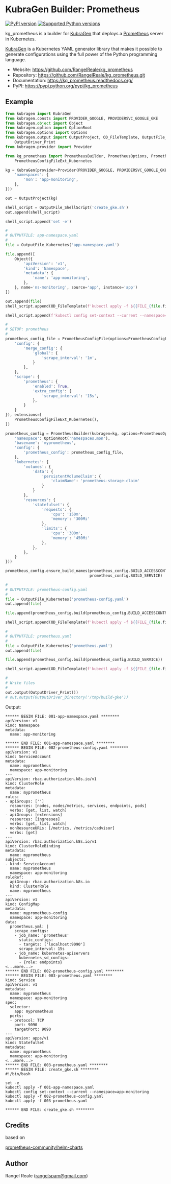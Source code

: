 # KubraGen Builder: Prometheus

[![PyPI version](https://img.shields.io/pypi/v/kg_prometheus.svg)](https://pypi.python.org/pypi/kg_prometheus/)
[![Supported Python versions](https://img.shields.io/pypi/pyversions/kg_prometheus.svg)](https://pypi.python.org/pypi/kg_prometheus/)

kg_prometheus is a builder for [KubraGen](https://github.com/RangelReale/kubragen) that deploys 
a [Prometheus](https://prometheus.io/) server in Kubernetes.

[KubraGen](https://github.com/RangelReale/kubragen) is a Kubernetes YAML generator library that makes it possible to generate
configurations using the full power of the Python programming language.

* Website: https://github.com/RangelReale/kg_prometheus
* Repository: https://github.com/RangelReale/kg_prometheus.git
* Documentation: https://kg_prometheus.readthedocs.org/
* PyPI: https://pypi.python.org/pypi/kg_prometheus

## Example

```python
from kubragen import KubraGen
from kubragen.consts import PROVIDER_GOOGLE, PROVIDERSVC_GOOGLE_GKE
from kubragen.object import Object
from kubragen.option import OptionRoot
from kubragen.options import Options
from kubragen.output import OutputProject, OD_FileTemplate, OutputFile_Kubernetes, OutputFile_ShellScript, \
    OutputDriver_Print
from kubragen.provider import Provider

from kg_prometheus import PrometheusBuilder, PrometheusOptions, PrometheusConfigFile, PrometheusConfigFileOptions, \
    PrometheusConfigFileExt_Kubernetes

kg = KubraGen(provider=Provider(PROVIDER_GOOGLE, PROVIDERSVC_GOOGLE_GKE), options=Options({
    'namespaces': {
        'mon': 'app-monitoring',
    },
}))

out = OutputProject(kg)

shell_script = OutputFile_ShellScript('create_gke.sh')
out.append(shell_script)

shell_script.append('set -e')

#
# OUTPUTFILE: app-namespace.yaml
#
file = OutputFile_Kubernetes('app-namespace.yaml')

file.append([
    Object({
        'apiVersion': 'v1',
        'kind': 'Namespace',
        'metadata': {
            'name': 'app-monitoring',
        },
    }, name='ns-monitoring', source='app', instance='app')
])

out.append(file)
shell_script.append(OD_FileTemplate(f'kubectl apply -f ${{FILE_{file.fileid}}}'))

shell_script.append(f'kubectl config set-context --current --namespace=app-monitoring')

#
# SETUP: prometheus
#
prometheus_config_file = PrometheusConfigFile(options=PrometheusConfigFileOptions({
    'config': {
        'merge_config': {
            'global': {
                'scrape_interval': '1m',
            }
        },
    },
    'scrape': {
        'prometheus': {
            'enabled': True,
            'extra_config': {
                'scrape_interval': '15s',
            },
        }
    }
}), extensions=[
    PrometheusConfigFileExt_Kubernetes(),
])

prometheus_config = PrometheusBuilder(kubragen=kg, options=PrometheusOptions({
    'namespace': OptionRoot('namespaces.mon'),
    'basename': 'myprometheus',
    'config': {
        'prometheus_config': prometheus_config_file,
    },
    'kubernetes': {
        'volumes': {
            'data': {
                'persistentVolumeClaim': {
                    'claimName': 'prometheus-storage-claim'
                }
            }
        },
        'resources': {
            'statefulset': {
                'requests': {
                    'cpu': '150m',
                    'memory': '300Mi'
                },
                'limits': {
                    'cpu': '300m',
                    'memory': '450Mi'
                },
            },
        },
    }
}))

prometheus_config.ensure_build_names(prometheus_config.BUILD_ACCESSCONTROL, prometheus_config.BUILD_CONFIG,
                                     prometheus_config.BUILD_SERVICE)

#
# OUTPUTFILE: prometheus-config.yaml
#
file = OutputFile_Kubernetes('prometheus-config.yaml')
out.append(file)

file.append(prometheus_config.build(prometheus_config.BUILD_ACCESSCONTROL, prometheus_config.BUILD_CONFIG))

shell_script.append(OD_FileTemplate(f'kubectl apply -f ${{FILE_{file.fileid}}}'))

#
# OUTPUTFILE: prometheus.yaml
#
file = OutputFile_Kubernetes('prometheus.yaml')
out.append(file)

file.append(prometheus_config.build(prometheus_config.BUILD_SERVICE))

shell_script.append(OD_FileTemplate(f'kubectl apply -f ${{FILE_{file.fileid}}}'))

#
# Write files
#
out.output(OutputDriver_Print())
# out.output(OutputDriver_Directory('/tmp/build-gke'))
```

Output:

```text
****** BEGIN FILE: 001-app-namespace.yaml ********
apiVersion: v1
kind: Namespace
metadata:
  name: app-monitoring

****** END FILE: 001-app-namespace.yaml ********
****** BEGIN FILE: 002-prometheus-config.yaml ********
apiVersion: v1
kind: ServiceAccount
metadata:
  name: myprometheus
  namespace: app-monitoring
---
apiVersion: rbac.authorization.k8s.io/v1
kind: ClusterRole
metadata:
  name: myprometheus
rules:
- apiGroups: ['']
  resources: [nodes, nodes/metrics, services, endpoints, pods]
  verbs: [get, list, watch]
- apiGroups: [extensions]
  resources: [ingresses]
  verbs: [get, list, watch]
- nonResourceURLs: [/metrics, /metrics/cadvisor]
  verbs: [get]
---
apiVersion: rbac.authorization.k8s.io/v1
kind: ClusterRoleBinding
metadata:
  name: myprometheus
subjects:
- kind: ServiceAccount
  name: myprometheus
  namespace: app-monitoring
roleRef:
  apiGroup: rbac.authorization.k8s.io
  kind: ClusterRole
  name: myprometheus
---
apiVersion: v1
kind: ConfigMap
metadata:
  name: myprometheus-config
  namespace: app-monitoring
data:
  prometheus.yml: |
    scrape_configs:
    - job_name: 'prometheus'
      static_configs:
      - targets: ['localhost:9090']
      scrape_interval: 15s
    - job_name: kubernetes-apiservers
      kubernetes_sd_configs:
      - {role: endpoints}
<...more...>
****** END FILE: 002-prometheus-config.yaml ********
****** BEGIN FILE: 003-prometheus.yaml ********
kind: Service
apiVersion: v1
metadata:
  name: myprometheus
  namespace: app-monitoring
spec:
  selector:
    app: myprometheus
  ports:
  - protocol: TCP
    port: 9090
    targetPort: 9090
---
apiVersion: apps/v1
kind: StatefulSet
metadata:
  name: myprometheus
  namespace: app-monitoring
<...more...>
****** END FILE: 003-prometheus.yaml ********
****** BEGIN FILE: create_gke.sh ********
#!/bin/bash

set -e
kubectl apply -f 001-app-namespace.yaml
kubectl config set-context --current --namespace=app-monitoring
kubectl apply -f 002-prometheus-config.yaml
kubectl apply -f 003-prometheus.yaml

****** END FILE: create_gke.sh ********
```

## Credits

based on

[prometheus-community/helm-charts](https://github.com/prometheus-community/helm-charts)

## Author

Rangel Reale (rangelspam@gmail.com)
